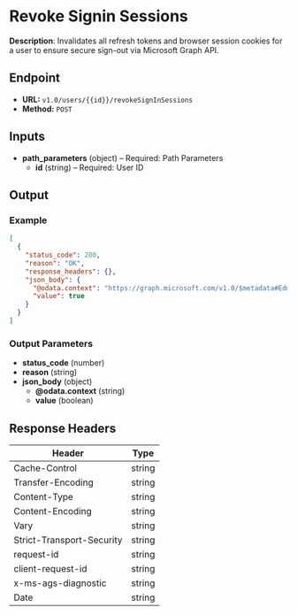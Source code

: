 # Revoke Signin Sessions

**Description**: Invalidates all refresh tokens and browser session cookies for a user to ensure secure sign-out via Microsoft Graph API.

## Endpoint

- **URL:** `v1.0/users/{{id}}/revokeSignInSessions`
- **Method:** `POST`
## Inputs

- **path_parameters** (object) – Required: Path Parameters
  - **id** (string) – Required: User ID
## Output

### Example

```json
[
  {
    "status_code": 200,
    "reason": "OK",
    "response_headers": {},
    "json_body": {
      "@odata.context": "https://graph.microsoft.com/v1.0/$metadata#Edm.Boolean",
      "value": true
    }
  }
]
```
### Output Parameters

- **status_code** (number)
- **reason** (string)
- **json_body** (object)
  - **@odata.context** (string)
  - **value** (boolean)
## Response Headers

| Header | Type |
|--------|------|
| Cache-Control | string |
| Transfer-Encoding | string |
| Content-Type | string |
| Content-Encoding | string |
| Vary | string |
| Strict-Transport-Security | string |
| request-id | string |
| client-request-id | string |
| x-ms-ags-diagnostic | string |
| Date | string |